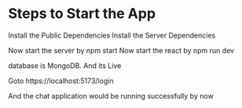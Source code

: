 # Steps to Start the App
Install the Public Dependencies
Install the Server Dependencies

Now start the server by npm start
Now start the react by npm run dev

database is MongoDB. And its Live

Goto https://localhost:5173/login

And the chat application would be running successfully by now
